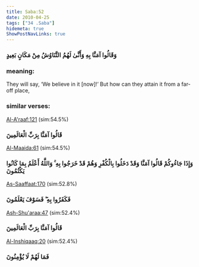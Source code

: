 ```yaml
---
title: Saba:52
date: 2010-04-25
tags: ["34 .Saba"]
hidemeta: true 
ShowPostNavLinks: true 
---
```

### وَقَالُوا آمَنَّا بِهِ وَأَنَّىٰ لَهُمُ التَّنَاوُشُ مِنْ مَكَانٍ بَعِيدٍ
### meaning: 
They will say, ‘We believe in it [now]!’ But how can they attain it from a far-off place,
### similar verses: 

[Al-A'raaf:121](/7/121) (sim:54.5%)

### قَالُوا آمَنَّا بِرَبِّ الْعَالَمِينَ

[Al-Maaida:61](/5/61) (sim:54.5%)

### وَإِذَا جَاءُوكُمْ قَالُوا آمَنَّا وَقَدْ دَخَلُوا بِالْكُفْرِ وَهُمْ قَدْ خَرَجُوا بِهِ ۚ وَاللَّهُ أَعْلَمُ بِمَا كَانُوا يَكْتُمُونَ

[As-Saaffaat:170](/37/170) (sim:52.8%)

### فَكَفَرُوا بِهِ ۖ فَسَوْفَ يَعْلَمُونَ

[Ash-Shu'araa:47](/26/47) (sim:52.4%)

### قَالُوا آمَنَّا بِرَبِّ الْعَالَمِينَ

[Al-Inshiqaaq:20](/84/20) (sim:52.4%)

### فَمَا لَهُمْ لَا يُؤْمِنُونَ
